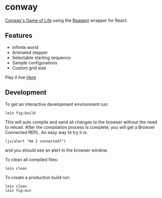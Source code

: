 # conway

[Conway's Game of Life](https://www.google.com/url?sa=t&rct=j&q=&esrc=s&source=web&cd=2&cad=rja&uact=8&ved=2ahUKEwin5u75uObiAhXlhFQKHaygCYUQFjABegQIBBAB&url=https%3A%2F%2Fen.wikipedia.org%2Fwiki%2FConway%2527s_Game_of_Life&usg=AOvVaw3Ren4zMW9qfyNBCmJvYMlL) using the [Reagent](https://github.com/reagent-project/reagent) wrapper for React.

## Features

* Infinite world
* Animated stepper
* Selectable starting sequence
* Sample configurations
* Custom grid size

Play it live [Here](https://bobbicodes.github.io/conway/)

## Development

To get an interactive development environment run:

    lein fig:build

This will auto compile and send all changes to the browser without the
need to reload. After the compilation process is complete, you will
get a Browser Connected REPL. An easy way to try it is:

    (js/alert "Am I connected?")

and you should see an alert in the browser window.

To clean all compiled files:

	lein clean

To create a production build run:

	lein clean
	lein fig:min
